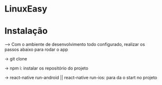 # LinuxEasy
# Instalação
--> Com o ambiente de desenvolvimento todo configurado, realizar os passos abaixo para rodar o app

-> git clone 

-> npm i: instalar os repositório do projeto

-> react-native run-android || react-native run-ios: para da o start no projeto
